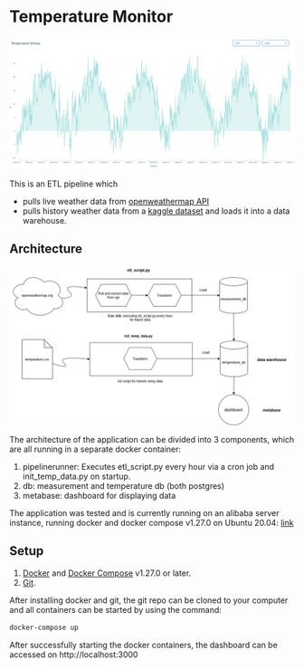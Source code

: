 # Temperature Monitor
![architecture](assets/weather_app_dashboard.png)

This is an ETL pipeline which
- pulls live weather data from [openweathermap API](https://https://openweathermap.org/)
- pulls history weather data from a [kaggle dataset](https://www.kaggle.com/sudalairajkumar/daily-temperature-of-major-cities) and loads it into a data warehouse.

## Architecture

![architecture](assets/weather_app_architecture.png)

The architecture of the application can be divided into 3 components, which are all running in a separate docker container:
1. pipelinerunner: Executes etl_script.py every hour via a cron job and init_temp_data.py on startup.
2. db: measurement and temperature db (both postgres)
3. metabase: dashboard for displaying data

The application was tested and is currently running on an alibaba server instance, running docker and docker compose v1.27.0 on Ubuntu 20.04: [link](http://47.250.133.195:3000/public/question/d09724fa-be6f-444a-a62d-aa8f77cfc7b8?from=1997&to=2008)

## Setup
1. [Docker](https://docs.docker.com/engine/install/) and [Docker Compose](https://docs.docker.com/compose/install/) v1.27.0 or later.
2. [Git](https://git-scm.com/book/en/v2/Getting-Started-Installing-Git).

After installing docker and git, the git repo can be cloned to your computer and all containers can be started by using the command: 
```bash
docker-compose up
```
After successfully starting the docker containers, the dashboard can be accessed on http://localhost:3000
